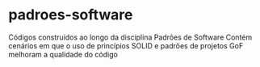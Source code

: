 # padroes-software
Códigos construídos ao longo da disciplina Padrões de Software
Contém cenários em que o uso de princípios SOLID e padrões de projetos GoF melhoram a qualidade do código
